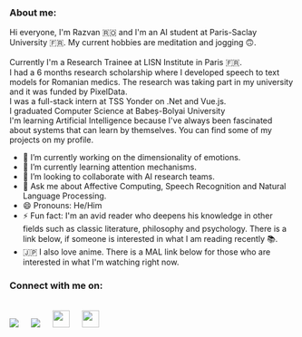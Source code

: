 
### About me:
Hi everyone, I'm Razvan :romania: and I'm an AI student at Paris-Saclay University :fr:. My current hobbies are meditation and jogging :upside_down_face:.<br/> <br/>
Currently I'm a Research Trainee at LISN Institute in Paris :fr:. <br/>
I had a 6 months research scholarship where I developed speech to text models for Romanian medics. The research was taking part in my university and it was funded by PixelData. <br/>
I was a full-stack intern at TSS Yonder on .Net and Vue.js.<br/>
I graduated Computer Science at Babeș-Bolyai University <br/>
I'm learning Artificial Intelligence because I've always been fascinated about systems that can learn by themselves. You can find some of my projects on my profile.

- 🔭 I’m currently working on the dimensionality of emotions.
- 🌱 I’m currently learning attention mechanisms.
- 👯 I’m looking to collaborate with AI research teams.
- 💬 Ask me about Affective Computing, Speech Recognition and Natural Language Processing.
- 😄 Pronouns: He/Him
- ⚡ Fun fact: I'm an avid reader who deepens his knowledge in other fields such as classic literature, philosophy and psychology. There is a link below, if someone is interested in what I am reading recently :books:. 
- :jp: I also love anime. There is a MAL link below for those who are interested in what I'm watching right now.

### Connect with me on:
<br>
<a target="_blank" href="https://www.linkedin.com/in/alex-r%C4%83zvan-ispas-b286b5209/"><img src="https://img.shields.io/badge/-LinkedIn-0077B5?style=for-the-badge&logo=Linkedin&logoColor=white"></img></a>
&emsp;
<a target="_blank" href="https://twitter.com/Razvanip"><img src="https://img.shields.io/badge/-Twitter-1DA1F2?style=for-the-badge&logo=Twitter&logoColor=white"></img></a>
&emsp;
<a target="_blank" href="https://myanimelist.net/profile/RazvanIp"><img src="https://upload.wikimedia.org/wikipedia/commons/7/7a/MyAnimeList_Logo.png" width="30px"></img></a>
&emsp;
<a target="_blank" href="https://www.goodreads.com/user/show/101006284-r-zvan-ispas"><img src="https://cdn.icon-icons.com/icons2/1125/PNG/512/1486164227-goodreadssquarelight1_79648.png" width="30px"></img></a>
&emsp;
